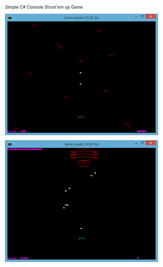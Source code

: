 Simple C# Console Shoot'em up Game


![enemies](https://github.com/RyokoAzuno/MyGame/blob/master/MyGame/MyGame/screen1.png)

![boss](https://github.com/RyokoAzuno/MyGame/blob/master/MyGame/MyGame/screen2.png)